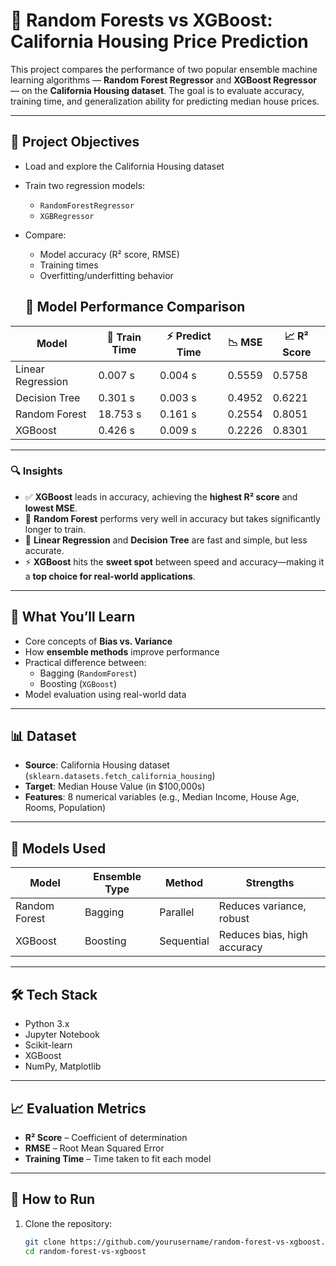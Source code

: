 # 🏡 Random Forests vs XGBoost: California Housing Price Prediction

This project compares the performance of two popular ensemble machine learning algorithms — **Random Forest Regressor** and **XGBoost Regressor** — on the **California Housing dataset**. The goal is to evaluate accuracy, training time, and generalization ability for predicting median house prices.

---

## 📌 Project Objectives

- Load and explore the California Housing dataset
- Train two regression models:
  - `RandomForestRegressor`
  - `XGBRegressor`
- Compare:
  - Model accuracy (R² score, RMSE)
  - Training times
  - Overfitting/underfitting behavior
    
  ## 🚀 Model Performance Comparison

| Model              | 🧠 Train Time | ⚡ Predict Time | 📉 MSE    | 📈 R² Score |
|--------------------|---------------|----------------|-----------|-------------|
| Linear Regression  | 0.007 s       | 0.004 s        | 0.5559    | 0.5758      |
| Decision Tree      | 0.301 s       | 0.003 s        | 0.4952    | 0.6221      |
| Random Forest      | 18.753 s      | 0.161 s        | 0.2554    | 0.8051      |
| XGBoost            | 0.426 s       | 0.009 s        | 0.2226    | 0.8301      |

---

### 🔍 Insights

- ✅ **XGBoost** leads in accuracy, achieving the **highest R² score** and **lowest MSE**.
- 🌲 **Random Forest** performs very well in accuracy but takes significantly longer to train.
- 🧮 **Linear Regression** and **Decision Tree** are fast and simple, but less accurate.
- ⚡ **XGBoost** hits the **sweet spot** between speed and accuracy—making it a **top choice for real-world applications**.

---

## 🧠 What You’ll Learn

- Core concepts of **Bias vs. Variance**
- How **ensemble methods** improve performance
- Practical difference between:
  - Bagging (`RandomForest`)
  - Boosting (`XGBoost`)
- Model evaluation using real-world data

---

## 📊 Dataset

- **Source**: California Housing dataset (`sklearn.datasets.fetch_california_housing`)
- **Target**: Median House Value (in $100,000s)
- **Features**: 8 numerical variables (e.g., Median Income, House Age, Rooms, Population)

---

## 🚀 Models Used

| Model                 | Ensemble Type | Method      | Strengths                     |
|----------------------|---------------|-------------|-------------------------------|
| Random Forest         | Bagging       | Parallel    | Reduces variance, robust      |
| XGBoost               | Boosting      | Sequential  | Reduces bias, high accuracy   |

---

## 🛠️ Tech Stack

- Python 3.x
- Jupyter Notebook
- Scikit-learn
- XGBoost
- NumPy, Matplotlib

---

## 📈 Evaluation Metrics

- **R² Score** – Coefficient of determination
- **RMSE** – Root Mean Squared Error
- **Training Time** – Time taken to fit each model

---

## 🧪 How to Run

1. Clone the repository:
   ```bash
   git clone https://github.com/yourusername/random-forest-vs-xgboost.git
   cd random-forest-vs-xgboost
